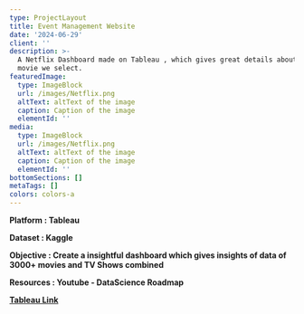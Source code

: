 ```yaml
---
type: ProjectLayout
title: Event Management Website
date: '2024-06-29'
client: ''
description: >-
  A Netflix Dashboard made on Tableau , which gives great details about the
  movie we select.
featuredImage:
  type: ImageBlock
  url: /images/Netflix.png
  altText: altText of the image
  caption: Caption of the image
  elementId: ''
media:
  type: ImageBlock
  url: /images/Netflix.png
  altText: altText of the image
  caption: Caption of the image
  elementId: ''
bottomSections: []
metaTags: []
colors: colors-a
---
```

**Platform : Tableau**

**Dataset : Kaggle**

**Objective : Create a insightful dashboard which gives insights of data of 3000+ movies and TV Shows combined**

**Resources : Youtube - DataScience Roadmap**

[**Tableau Link**](https://public.tableau.com/views/NetflixDashboard-Ishrath/Netflix?:language=en-GB&:sid=&:redirect=auth&:display_count=n&:origin=viz_share_link)
